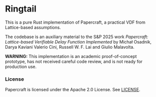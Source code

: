 # Ringtail

This is a pure Rust implementation of Papercraft, a practical VDF from Lattice-based assumptions.

The codebase is an auxiliary material to the S&P 2025 work _Papercraft: Lattice-based Verifiable Delay Function Implemented_ by Michał Osadnik, Darya Kaviani Valerio Cini, Russell W. F. Lai and Giulio Malavolta.

**WARNING:** This implementation is an academic proof-of-concept prototype, has not received careful code review, and is not ready for production use.


### License

Papercraft is licensed under the Apache 2.0 License. See [LICENSE](https://github.com/osdnk/papercraft/blob/main/LICENSE).
